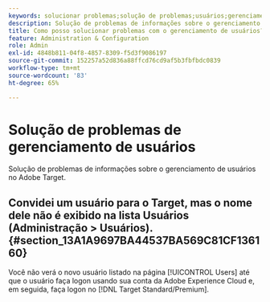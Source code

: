 ```yaml
---
keywords: solucionar problemas;solução de problemas;usuários;gerenciamento de usuários
description: Solução de problemas de informações sobre o gerenciamento de usuários no Adobe Target.
title: Como posso solucionar problemas com o gerenciamento de usuários?
feature: Administration & Configuration
role: Admin
exl-id: 4848b811-04f8-4857-8309-f5d3f9086197
source-git-commit: 152257a52d836a88ffcd76cd9af5b3fbfbdc0839
workflow-type: tm+mt
source-wordcount: '83'
ht-degree: 65%

---
```


# Solução de problemas de gerenciamento de usuários

Solução de problemas de informações sobre o gerenciamento de usuários no Adobe Target.

## Convidei um usuário para o Target, mas o nome dele não é exibido na lista Usuários (Administração > Usuários). {#section_13A1A9697BA44537BA569C81CF136160}

Você não verá o novo usuário listado na página [!UICONTROL Users] até que o usuário faça logon usando sua conta da Adobe Experience Cloud e, em seguida, faça logon no [!DNL Target Standard/Premium].
